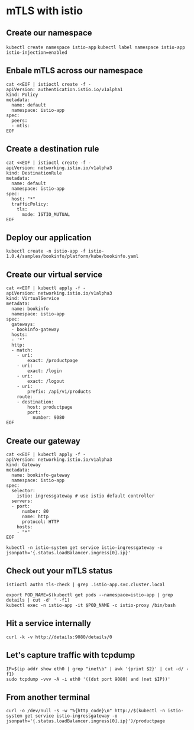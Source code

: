 # mTLS with istio

## Create our namespace
`kubectl create namespace istio-app`
`kubectl label namespace istio-app istio-injection=enabled`

## Enbale mTLS across our namespace
```
cat <<EOF | istioctl create -f -
apiVersion: authentication.istio.io/v1alpha1
kind: Policy
metadata:
  name: default
  namespace: istio-app
spec:
  peers:
  - mtls:
EOF
```

## Create a destination rule
```
cat <<EOF | istioctl create -f -
apiVersion: networking.istio.io/v1alpha3
kind: DestinationRule
metadata:
  name: default
  namespace: istio-app
spec:
  host: "*"
  trafficPolicy:
    tls:
      mode: ISTIO_MUTUAL
EOF
```

## Deploy our application
`kubectl create -n istio-app -f istio-1.0.4/samples/bookinfo/platform/kube/bookinfo.yaml`

## Create our virtual service
```
cat <<EOF | kubectl apply -f -
apiVersion: networking.istio.io/v1alpha3
kind: VirtualService
metadata:
  name: bookinfo
  namespace: istio-app
spec:
  gateways:
  - bookinfo-gateway
  hosts:
  - '*'
  http:
  - match:
    - uri:
        exact: /productpage
    - uri:
        exact: /login
    - uri:
        exact: /logout
    - uri:
        prefix: /api/v1/products
    route:
    - destination:
        host: productpage
        port:
          number: 9080
EOF
```

## Create our gateway 
```
cat <<EOF | kubectl apply -f -
apiVersion: networking.istio.io/v1alpha3
kind: Gateway
metadata:
  name: bookinfo-gateway
  namespace: istio-app
spec:
  selector:
    istio: ingressgateway # use istio default controller
  servers:
  - port:
      number: 80
      name: http
      protocol: HTTP
    hosts:
    - "*"
EOF
```
`kubectl -n istio-system get service istio-ingressgateway -o jsonpath='{.status.loadBalancer.ingress[0].ip}'`

## Check out your mTLS status
`istioctl authn tls-check | grep .istio-app.svc.cluster.local`

```
export POD_NAME=$(kubectl get pods --namespace=istio-app | grep details | cut -d' ' -f1)
kubectl exec -n istio-app -it $POD_NAME -c istio-proxy /bin/bash
```

## Hit a service internally 
`curl -k -v http://details:9080/details/0` 

## Let's capture traffic with tcpdump
```
IP=$(ip addr show eth0 | grep "inet\b" | awk '{print $2}' | cut -d/ -f1)
sudo tcpdump -vvv -A -i eth0 '((dst port 9080) and (net $IP))'
```

## From another terminal
```
curl -o /dev/null -s -w "%{http_code}\n" http://$(kubectl -n istio-system get service istio-ingressgateway -o jsonpath='{.status.loadBalancer.ingress[0].ip}')/productpage
```
